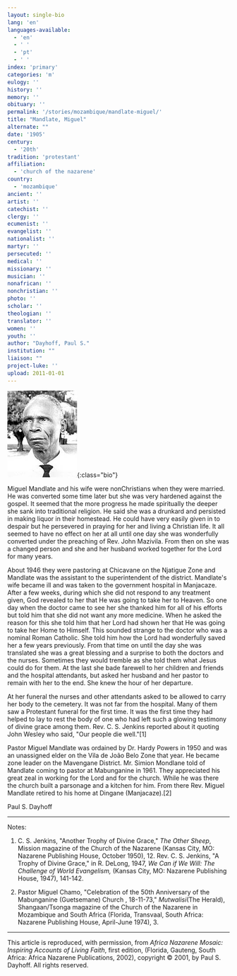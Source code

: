 ```yaml
---
layout: single-bio
lang: 'en'
languages-available:
  - 'en'
  - ' '
  - 'pt'
  - ' '
index: 'primary'
categories: 'm'
eulogy: ''
history: ''
memory: ''
obituary: ''
permalink: '/stories/mozambique/mandlate-miguel/'
title: "Mandlate, Miguel"
alternate: ""
date: '1905'
century:
  - '20th'
tradition: 'protestant'
affiliation:
  - 'church of the nazarene'
country:
  - 'mozambique'
ancient: ''
artist: ''
catechist: ''
clergy: ''
ecumenist: ''
evangelist: ''
nationalist: ''
martyr: ''
persecuted: ''
medical: ''
missionary: ''
musician: ''
nonafrican: ''
nonchristian: ''
photo: ''
scholar: ''
theologian: ''
translator: ''
women: ''
youth: ''
author: "Dayhoff, Paul S."
institution: ""
liaison: ""
project-luke: ''
upload: 2011-01-01
---
```


![Miguel Mandlate](/images/bio-pics/mozambique/mandlate-miguel/mandlate_miguel.jpg){:class="bio"}

Miguel Mandlate  and his wife were nonChristians when they were married.  He was converted some time later but she was very hardened against the gospel.  It seemed that the more progress he made spiritually the deeper she sank into traditional religion.  He said she was a drunkard and persisted in making liquor in their homestead.  He could have very easily given in to despair but he persevered in praying for her and living a Christian life.  It all seemed to have no effect on her at all until one day she was wonderfully converted under the preaching of Rev. John Mazivila.  From then on she was a changed person and she and her husband worked together for the Lord for many years.

About 1946 they were pastoring at Chicavane on the Njatigue Zone and Mandlate was the assistant to the superintendent of the district.  Mandlate's wife became ill and was taken to the government hospital in Manjacaze.  After a few weeks, during which she did not respond to any treatment given, God revealed to her that He was going to take her to Heaven.  So one day when the doctor came to see her she thanked him for all of his efforts but told him that she did not want any more medicine.  When he asked the reason for this she told him that her Lord had shown her that He was going to take her Home to Himself.  This sounded strange to the doctor who was a nominal Roman Catholic.  She told him how the Lord had wonderfully saved her a few years previously.  From that time on until the day she was translated she was a great blessing and a surprise to both the doctors and the nurses.  Sometimes they would tremble as she told them what Jesus could do for them.  At the last she bade farewell to her children and friends and the hospital attendants, but asked her husband and her pastor to remain with her to the end.  She knew the hour of her departure.

At her funeral the nurses and other attendants asked to be allowed to carry her body to the cemetery.  It was not far from the hospital.  Many of them saw a Protestant funeral for the first time.  It was the first time they had helped to lay to rest the body of one who had left such a glowing testimony of divine grace among them.  Rev. C. S. Jenkins reported about it quoting John Wesley who said, "Our people die well."[1]

Pastor Miguel Mandlate was ordained by Dr. Hardy Powers in 1950 and was an unassigned elder on the Vila de João Belo Zone that year.  He became zone leader on the Mavengane District.  Mr. Simion Mondlane told of Mandlate coming to pastor at Mabunganine in 1961.  They appreciated his great zeal in working for the Lord and for the church.  While he was there the church built a parsonage and a kitchen for him.  From there Rev. Miguel Mandlate retired to his home at Dingane (Manjacaze).[2]

Paul S. Dayhoff

---

Notes:

1.  C. S. Jenkins, "Another Trophy of Divine Grace," *The Other Sheep*, Mission magazine of the Church of the Nazarene (Kansas City, MO: Nazarene Publishing House, October 1950), 12.  Rev. C. S. Jenkins, "A Trophy of Divine Grace," in R. DeLong, 1947, *We Can if We Will: The Challenge of World Evangelism,* (Kansas City, MO: Nazarene Publishing House, 1947), 141-142.

2. Pastor Miguel Chamo, "Celebration of the 50th Anniversary of the Mabunganine (Guetsemane) Church , 18-11-73,"  *Mutwalisi*(The Herald), Shangaan/Tsonga magazine of the Church of the Nazarene in Mozambique and South Africa (Florida, Transvaal, South Africa: Nazarene Publishing House, April-June 1974), 3.

---

This article is reproduced, with permission, from *Africa Nazarene Mosaic: Inspiring Accounts of Living Faith*, first edition, (Florida, Gauteng, South Africa: Africa Nazarene Publications, 2002), copyright &copy; 2001, by Paul S. Dayhoff.  All rights reserved.